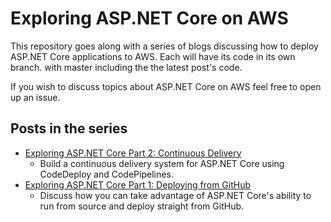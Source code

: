 # Exploring ASP.NET Core on AWS

This repository goes along with a series of blogs discussing how to deploy ASP.NET Core applications to AWS. Each will have its code in its own branch. with master including the the latest post's code. 

If you wish to discuss topics about ASP.NET Core on AWS feel free to open up an issue.

## Posts in the series

* [Exploring ASP.NET Core Part 2: Continuous Delivery](https://blogs.aws.amazon.com/net/post/Tx2EHIJAM9LIW8G)
	* Build a continuous delivery system for ASP.NET Core using CodeDeploy and CodePipelines.
* [Exploring ASP.NET Core Part 1: Deploying from GitHub](http://blogs.aws.amazon.com/net/post/TxSBK1AHRGLHVC)
	* Discuss how you can take advantage of ASP.NET Core's ability to run from source and deploy straight from GitHub.